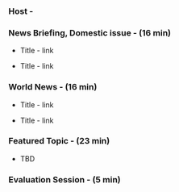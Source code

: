 ### Host - 


### News Briefing, Domestic issue - (16 min)

* Title - link

* Title - link



### World News - (16 min)

* Title - link

* Title - link


### Featured Topic - (23 min)

* TBD 



### Evaluation Session - (5 min)

